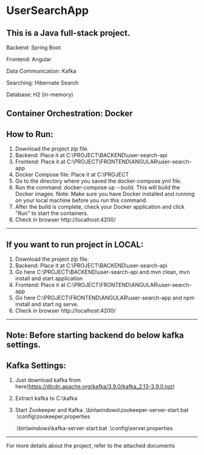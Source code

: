 # UserSearchApp
This is a Java full-stack project.
-------------------------
Backend: Spring Boot

Frontend: Angular

Data Communication: Kafka

Searching: Hibernate Search

Database: H2 (in-memory)

Container Orchestration: Docker
----------------------
How to Run:
----------
1. Download the project zip file.
2. Backend: Place it at C:\PROJECT\BACKEND\user-search-api
3. Frontend: Place it at C:\PROJECT\FRONTEND\ANGULAR\user-search-app
4. Docker Compose file: Place it at C:\PROJECT
5. Go to the directory where you saved the docker-compose.yml file.
6. Run the command: docker-compose up --build. This will build the Docker images.
        Note: Make sure you have Docker installed and running on your local machine before you run this command.
7. After the build is complete, check your Docker application and click "Run" to start the containers.
8. Check in browser http://localhost:4200/
----------------------------------
If you want to run project in LOCAL:
----------------------------------
1. Download the project zip file.
2. Backend: Place it at C:\PROJECT\BACKEND\user-search-api
3. Go here C:\PROJECT\BACKEND\user-search-api and mvn clean, mvn install and start application
4. Frontend: Place it at C:\PROJECT\FRONTEND\ANGULAR\user-search-app
5. Go here C:\PROJECT\FRONTEND\ANGULAR\user-search-app and npm install and start ng serve.
6. Check in browser http://localhost:4200/
-----
Note: Before starting backend do below kafka settings.
-----
Kafka Settings:
---------------
1. Just download kafka from here(https://dlcdn.apache.org/kafka/3.9.0/kafka_2.13-3.9.0.tgz)
2. Extract kafka to C:\kafka
3. Start Zookeeper and Kafka
	.\bin\windows\zookeeper-server-start.bat .\config\zookeeper.properties

	.\bin\windows\kafka-server-start.bat .\config\server.properties
--------------------------------------------
For more details about the project, refer to the attached documents
